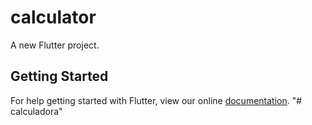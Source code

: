 # calculator

A new Flutter project.

## Getting Started

For help getting started with Flutter, view our online
[documentation](https://flutter.io/).
"# calculadora" 
